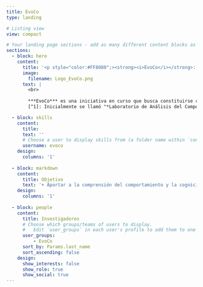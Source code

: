 ```yaml
---
title: EvoCo
type: landing

# Listing view
view: compact

# Your landing page sections - add as many different content blocks as you like
sections:
  - block: hero
    content:
      title: '<p style="color:#FF8080";><strong><i>EvoCo</i></strong>: Laboratorio de Evolución y Comportamiento Humano</p>'
      image:
        filename: Logo_EvoCo.png
      text: |
        <br>
        
        ***EvoCo*** es una iniciativa en curso que busca constituirse como centro de investigación. Fue fundado en 2015[^1] por su director {{% mention "oscar-r.-sanchez" %}}. Principalmente estudiamos el comportamiento humano desde una perspectiva evolutiva. Realizamos proyectos experimentales (y algunos de minería de datos) sobre diversos temas, desde elección de pareja hasta efectos hormonales en el comportamiento, incluyendo análisis de voces y rostros.
        [^1]: Inicialmente se llamó "*Laboratorio de Análisis del Comportamiento Humano (LACH)*".

  - block: skills
    content:
      title: 
      text: ''
      # Choose a user to display skills from (a folder name within `content/authors/`)
      username: evoco
    design:
      columns: '1'
  
  - block: markdown
    content:
      title: Objetivo
      text: '+ Aportar a la comprensión del comportamiento y la cognición humana, a partir de modelos que incorporan perspectivas evolutivas y consideran los contextos socioculturales específicos de las poblaciones estudiadas'
    design:
      columns: '1'
  
  - block: people
    content:
      title: Investigadores
      # Choose which groups/teams of users to display.
      #   Edit `user_groups` in each user's profile to add them to one or more of these groups.
      user_groups:
          - EvoCo
      sort_by: Params.last_name
      sort_ascending: false
    design:
      show_interests: false
      show_role: true
      show_social: true
---
```

